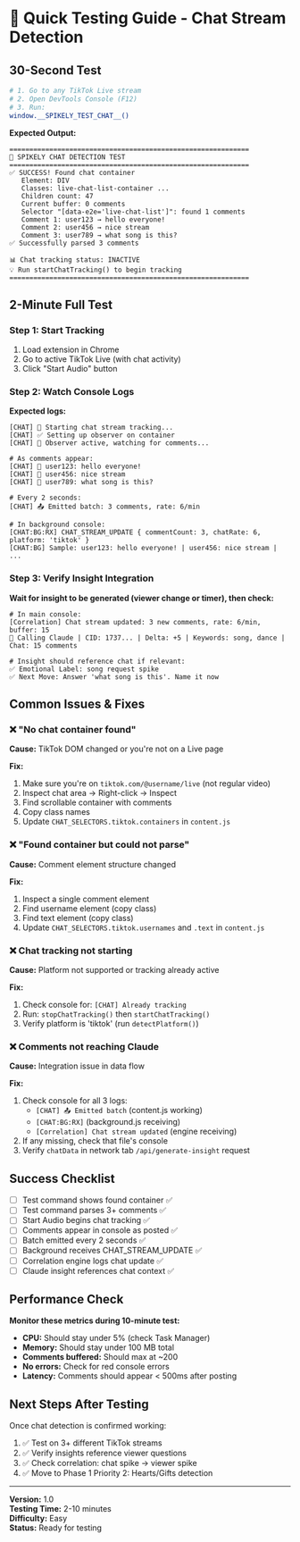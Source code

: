 # 🧪 Quick Testing Guide - Chat Stream Detection

## 30-Second Test

```bash
# 1. Go to any TikTok Live stream
# 2. Open DevTools Console (F12)
# 3. Run:
window.__SPIKELY_TEST_CHAT__()
```

**Expected Output:**
```
============================================================
🧪 SPIKELY CHAT DETECTION TEST
============================================================
✅ SUCCESS! Found chat container
   Element: DIV
   Classes: live-chat-list-container ...
   Children count: 47
   Current buffer: 0 comments
   Selector "[data-e2e='live-chat-list']": found 1 comments
   Comment 1: user123 → hello everyone!
   Comment 2: user456 → nice stream
   Comment 3: user789 → what song is this?
✅ Successfully parsed 3 comments

📊 Chat tracking status: INACTIVE
💡 Run startChatTracking() to begin tracking
============================================================
```

## 2-Minute Full Test

### Step 1: Start Tracking
1. Load extension in Chrome
2. Go to active TikTok Live (with chat activity)
3. Click "Start Audio" button

### Step 2: Watch Console Logs

**Expected logs:**
```
[CHAT] 🚀 Starting chat stream tracking...
[CHAT] ✅ Setting up observer on container
[CHAT] 👀 Observer active, watching for comments...

# As comments appear:
[CHAT] 💬 user123: hello everyone!
[CHAT] 💬 user456: nice stream
[CHAT] 💬 user789: what song is this?

# Every 2 seconds:
[CHAT] 📤 Emitted batch: 3 comments, rate: 6/min

# In background console:
[CHAT:BG:RX] CHAT_STREAM_UPDATE { commentCount: 3, chatRate: 6, platform: 'tiktok' }
[CHAT:BG] Sample: user123: hello everyone! | user456: nice stream | ...
```

### Step 3: Verify Insight Integration

**Wait for insight to be generated (viewer change or timer), then check:**

```
# In main console:
[Correlation] Chat stream updated: 3 new comments, rate: 6/min, buffer: 15
🤖 Calling Claude | CID: 1737... | Delta: +5 | Keywords: song, dance | Chat: 15 comments

# Insight should reference chat if relevant:
✅ Emotional Label: song request spike
✅ Next Move: Answer 'what song is this'. Name it now
```

## Common Issues & Fixes

### ❌ "No chat container found"

**Cause:** TikTok DOM changed or you're not on a Live page

**Fix:**
1. Make sure you're on `tiktok.com/@username/live` (not regular video)
2. Inspect chat area → Right-click → Inspect
3. Find scrollable container with comments
4. Copy class names
5. Update `CHAT_SELECTORS.tiktok.containers` in `content.js`

### ❌ "Found container but could not parse"

**Cause:** Comment element structure changed

**Fix:**
1. Inspect a single comment element
2. Find username element (copy class)
3. Find text element (copy class)
4. Update `CHAT_SELECTORS.tiktok.usernames` and `.text` in `content.js`

### ❌ Chat tracking not starting

**Cause:** Platform not supported or tracking already active

**Fix:**
1. Check console for: `[CHAT] Already tracking`
2. Run: `stopChatTracking()` then `startChatTracking()`
3. Verify platform is 'tiktok' (run `detectPlatform()`)

### ❌ Comments not reaching Claude

**Cause:** Integration issue in data flow

**Fix:**
1. Check console for all 3 logs:
   - `[CHAT] 📤 Emitted batch` (content.js working)
   - `[CHAT:BG:RX]` (background.js receiving)
   - `[Correlation] Chat stream updated` (engine receiving)
2. If any missing, check that file's console
3. Verify `chatData` in network tab `/api/generate-insight` request

## Success Checklist

- [ ] Test command shows found container ✅
- [ ] Test command parses 3+ comments ✅
- [ ] Start Audio begins chat tracking ✅
- [ ] Comments appear in console as posted ✅
- [ ] Batch emitted every 2 seconds ✅
- [ ] Background receives CHAT_STREAM_UPDATE ✅
- [ ] Correlation engine logs chat update ✅
- [ ] Claude insight references chat context ✅

## Performance Check

**Monitor these metrics during 10-minute test:**

- **CPU:** Should stay under 5% (check Task Manager)
- **Memory:** Should stay under 100 MB total
- **Comments buffered:** Should max at ~200
- **No errors:** Check for red console errors
- **Latency:** Comments should appear < 500ms after posting

## Next Steps After Testing

Once chat detection is confirmed working:

1. ✅ Test on 3+ different TikTok streams
2. ✅ Verify insights reference viewer questions
3. ✅ Check correlation: chat spike → viewer spike
4. ✅ Move to Phase 1 Priority 2: Hearts/Gifts detection

---

**Version:** 1.0  
**Testing Time:** 2-10 minutes  
**Difficulty:** Easy  
**Status:** Ready for testing
